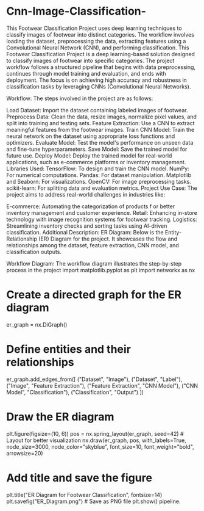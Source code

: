 # Cnn-Image-Classification-
This Footwear Classification Project uses deep learning techniques to classify images of footwear into distinct categories. The workflow involves loading the dataset, preprocessing the data, extracting features using a Convolutional Neural Network (CNN), and performing classification.
This Footwear Classification Project is a deep learning-based solution designed to classify images of footwear into specific categories. The project workflow follows a structured pipeline that begins with data preprocessing, continues through model training and evaluation, and ends with deployment. The focus is on achieving high accuracy and robustness in classification tasks by leveraging CNNs (Convolutional Neural Networks).

Workflow:
The steps involved in the project are as follows:

Load Dataset: Import the dataset containing labeled images of footwear.
Preprocess Data: Clean the data, resize images, normalize pixel values, and split into training and testing sets.
Feature Extraction: Use a CNN to extract meaningful features from the footwear images.
Train CNN Model: Train the neural network on the dataset using appropriate loss functions and optimizers.
Evaluate Model: Test the model's performance on unseen data and fine-tune hyperparameters.
Save Model: Save the trained model for future use.
Deploy Model: Deploy the trained model for real-world applications, such as e-commerce platforms or inventory management.
Libraries Used:
TensorFlow: To design and train the CNN model.
NumPy: For numerical computations.
Pandas: For dataset manipulation.
Matplotlib and Seaborn: For visualizations.
OpenCV: For image preprocessing tasks.
scikit-learn: For splitting data and evaluation metrics.
Project Use Case:
The project aims to address real-world challenges in industries like:

E-commerce: Automating the categorization of products f
or better inventory management and customer experience.
Retail: Enhancing in-store technology with image recognition systems for footwear tracking.
Logistics: Streamlining inventory checks and sorting tasks using AI-driven classification.
Additional Description:
ER Diagram:
Below is the Entity-Relationship (ER) Diagram for the project. It showcases the flow and relationships among the dataset, feature extraction, CNN model, and classification outputs.

Workflow Diagram:
The workflow diagram illustrates the step-by-step process in the project import matplotlib.pyplot as plt
import networkx as nx

# Create a directed graph for the ER diagram
er_graph = nx.DiGraph()

# Define entities and their relationships
er_graph.add_edges_from([
    ("Dataset", "Image"),
    ("Dataset", "Label"),
    ("Image", "Feature Extraction"),
    ("Feature Extraction", "CNN Model"),
    ("CNN Model", "Classification"),
    ("Classification", "Output")
])

# Draw the ER diagram
plt.figure(figsize=(10, 6))
pos = nx.spring_layout(er_graph, seed=42)  # Layout for better visualization
nx.draw(er_graph, pos, with_labels=True, node_size=3000, 
        node_color="skyblue", font_size=10, font_weight="bold", arrowsize=20)

# Add title and save the figure
plt.title("ER Diagram for Footwear Classification", fontsize=14)
plt.savefig("ER_Diagram.png")  # Save as PNG file
plt.show()
pipeline.

